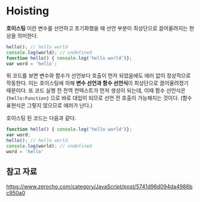 # Hoisting

**호이스팅** 이란 변수를 선언하고 초기화했을 때 선언 부분이 최상단으로 끌어올려지는 현상을 의미한다.

```js
hello(); // hello world
console.log(world); // undefined
function hello() { console.log('hello world')};
var word = 'hello';
```

위 코드를 보면 변수와 함수가 선언보다 호출이 먼저 되었음에도 에러 없이 정상적으로 작동한다. 이는 호이스팅에 의해 **변수 선언과 함수 선언식**이 최상단으로 끌어올려졌기 때문이다. 또 코드 실행 전 전역 컨텍스트가 먼저 생성이 되는데, 이때 함수 선언식은 `{hello:Function}` 으로 바로 대입이 되므로 선언 전 호출이 가능해지는 것이다. (함수 표현식은 그렇지 않으므로 에러가 난다.)

호이스팅 된 코드는 다음과 같다.

```js
function hello() { console.log('hello world')};
var word;
hello(); // hello world
console.log(world); // undefined
word = 'hello'
```



## 참고 자료

https://www.zerocho.com/category/JavaScript/post/5741d96d094da4986bc950a0
